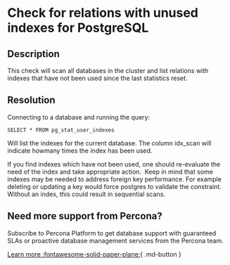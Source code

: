 # Check for relations with unused indexes for PostgreSQL


## Description

This check will scan all databases in the cluster and list relations with indexes that have not been used since the last statistics reset.


## Resolution

Connecting to a database and running the query:

```
SELECT * FROM pg_stat_user_indexes 
```

Will list the indexes for the current database. The column idx_scan will indicate howmany times the index has been used.

If you find indexes which have not been used, one should re-evaluate the need of the index and take appropriate action.  Keep in mind that some indexes may be needed to address foreign key performance. For example deleting or updating a key would force postgres to validate the constraint. Without an index, this could result in sequential scans. 


## Need more support from Percona?

Subscribe to Percona Platform to get database support with guaranteed SLAs or proactive database management services from the Percona team.

[Learn more :fontawesome-solid-paper-plane:](https://per.co.na/subscribe){ .md-button }
